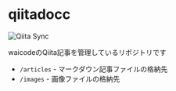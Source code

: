 # qiitadocc

![Qiita Sync](https://github.com/waicode/qiitadocc/actions/workflows/qiita_sync_check.yml/badge.svg)

waicodeのQiita記事を管理しているリポジトリです

* `/articles` - マークダウン記事ファイルの格納先
* `/images` - 画像ファイルの格納先
